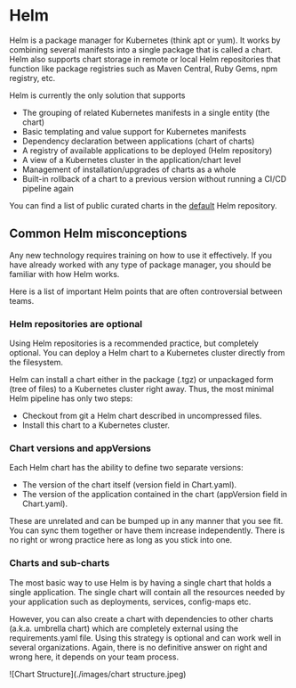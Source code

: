 # Helm

Helm is a package manager for Kubernetes (think apt or yum). It works by combining several manifests into a single package that is called a chart. Helm also supports chart storage in remote or local Helm repositories that function like package registries such as Maven Central, Ruby Gems, npm registry, etc.

Helm is currently the only solution that supports

- The grouping of related Kubernetes manifests in a single entity (the chart)
- Basic templating and value support for Kubernetes manifests
- Dependency declaration between applications (chart of charts)
- A registry of available applications to be deployed (Helm repository)
- A view of a Kubernetes cluster in the application/chart level
- Management of installation/upgrades of charts as a whole
- Built-in rollback of a chart to a previous version without running a CI/CD pipeline again

You can find a list of public curated charts in the [default](https://github.com/helm/charts/tree/master/stable) Helm repository.

## Common Helm misconceptions

Any new technology requires training on how to use it effectively. If you have already worked with any type of package manager, you should be familiar with how Helm works.

Here is a list of important Helm points that are often controversial between teams.

### Helm repositories are optional

Using Helm repositories is a recommended practice, but completely optional. You can deploy a Helm chart to a Kubernetes cluster directly from the filesystem.

Helm can install a chart either in the package (.tgz) or unpackaged form (tree of files) to a Kubernetes cluster right away. Thus, the most minimal Helm pipeline has only two steps:

- Checkout from git a Helm chart described in uncompressed files.
- Install this chart to a Kubernetes cluster.

### Chart versions and appVersions

Each Helm chart has the ability to define two separate versions:

- The version of the chart itself (version field in Chart.yaml).
- The version of the application contained in the chart (appVersion field in Chart.yaml).

These are unrelated and can be bumped up in any manner that you see fit. You can sync them together or have them increase independently. There is no right or wrong practice here as long as you stick into one.

### Charts and sub-charts

The most basic way to use Helm is by having a single chart that holds a single application. The single chart will contain all the resources needed by your application such as deployments, services, config-maps etc.

However, you can also create a chart with dependencies to other charts (a.k.a. umbrella chart) which are completely external using the requirements.yaml file. Using this strategy is optional and can work well in several organizations. Again, there is no definitive answer on right and wrong here, it depends on your team process.

![Chart Structure](./images/chart structure.jpeg)
